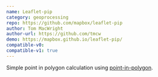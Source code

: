 ```yaml
---
name: Leaflet-pip
category: geoprocessing
repo: https://github.com/mapbox/leaflet-pip
author: Tom MacWright
author-url: https://github.com/tmcw
demo: https://mapbox.github.io/leaflet-pip/
compatible-v0:
compatible-v1: true
---
```


Simple point in polygon calculation using <a href="https://github.com/substack/point-in-polygon">point-in-polygon</a>.
